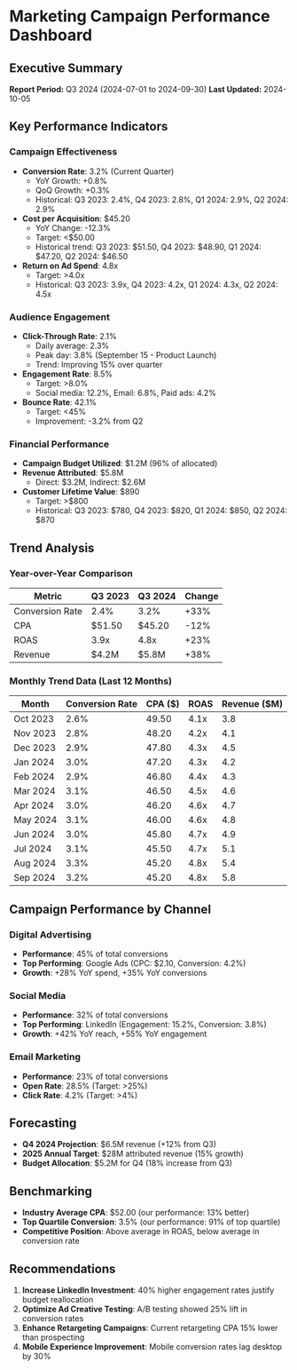# Marketing Campaign Performance Dashboard

## Executive Summary
**Report Period:** Q3 2024 (2024-07-01 to 2024-09-30)
**Last Updated:** 2024-10-05

## Key Performance Indicators

### Campaign Effectiveness
- **Conversion Rate**: 3.2% (Current Quarter)
  - YoY Growth: +0.8%
  - QoQ Growth: +0.3%
  - Historical: Q3 2023: 2.4%, Q4 2023: 2.8%, Q1 2024: 2.9%, Q2 2024: 2.9%
- **Cost per Acquisition**: $45.20
  - YoY Change: -12.3%
  - Target: <$50.00
  - Historical trend: Q3 2023: $51.50, Q4 2023: $48.90, Q1 2024: $47.20, Q2 2024: $46.50
- **Return on Ad Spend**: 4.8x
  - Target: >4.0x
  - Historical: Q3 2023: 3.9x, Q4 2023: 4.2x, Q1 2024: 4.3x, Q2 2024: 4.5x

### Audience Engagement
- **Click-Through Rate**: 2.1%
  - Daily average: 2.3%
  - Peak day: 3.8% (September 15 - Product Launch)
  - Trend: Improving 15% over quarter
- **Engagement Rate**: 8.5%
  - Target: >8.0%
  - Social media: 12.2%, Email: 6.8%, Paid ads: 4.2%
- **Bounce Rate**: 42.1%
  - Target: <45%
  - Improvement: -3.2% from Q2

### Financial Performance
- **Campaign Budget Utilized**: $1.2M (96% of allocated)
- **Revenue Attributed**: $5.8M
  - Direct: $3.2M, Indirect: $2.6M
- **Customer Lifetime Value**: $890
  - Target: >$800
  - Historical: Q3 2023: $780, Q4 2023: $820, Q1 2024: $850, Q2 2024: $870

## Trend Analysis

### Year-over-Year Comparison
| Metric | Q3 2023 | Q3 2024 | Change |
|--------|---------|---------|--------|
| Conversion Rate | 2.4% | 3.2% | +33% |
| CPA | $51.50 | $45.20 | -12% |
| ROAS | 3.9x | 4.8x | +23% |
| Revenue | $4.2M | $5.8M | +38% |

### Monthly Trend Data (Last 12 Months)
| Month | Conversion Rate | CPA ($) | ROAS | Revenue ($M) |
|-------|----------------|---------|------|--------------|
| Oct 2023 | 2.6% | 49.50 | 4.1x | 3.8 |
| Nov 2023 | 2.8% | 48.20 | 4.2x | 4.1 |
| Dec 2023 | 2.9% | 47.80 | 4.3x | 4.5 |
| Jan 2024 | 3.0% | 47.20 | 4.3x | 4.2 |
| Feb 2024 | 2.9% | 46.80 | 4.4x | 4.3 |
| Mar 2024 | 3.1% | 46.50 | 4.5x | 4.6 |
| Apr 2024 | 3.0% | 46.20 | 4.6x | 4.7 |
| May 2024 | 3.1% | 46.00 | 4.6x | 4.8 |
| Jun 2024 | 3.0% | 45.80 | 4.7x | 4.9 |
| Jul 2024 | 3.1% | 45.50 | 4.7x | 5.1 |
| Aug 2024 | 3.3% | 45.20 | 4.8x | 5.4 |
| Sep 2024 | 3.2% | 45.20 | 4.8x | 5.8 |

## Campaign Performance by Channel

### Digital Advertising
- **Performance**: 45% of total conversions
- **Top Performing**: Google Ads (CPC: $2.10, Conversion: 4.2%)
- **Growth**: +28% YoY spend, +35% YoY conversions

### Social Media
- **Performance**: 32% of total conversions
- **Top Performing**: LinkedIn (Engagement: 15.2%, Conversion: 3.8%)
- **Growth**: +42% YoY reach, +55% YoY engagement

### Email Marketing
- **Performance**: 23% of total conversions
- **Open Rate**: 28.5% (Target: >25%)
- **Click Rate**: 4.2% (Target: >4%)

## Forecasting
- **Q4 2024 Projection**: $6.5M revenue (+12% from Q3)
- **2025 Annual Target**: $28M attributed revenue (15% growth)
- **Budget Allocation**: $5.2M for Q4 (18% increase from Q3)

## Benchmarking
- **Industry Average CPA**: $52.00 (our performance: 13% better)
- **Top Quartile Conversion**: 3.5% (our performance: 91% of top quartile)
- **Competitive Position**: Above average in ROAS, below average in conversion rate

## Recommendations
1. **Increase LinkedIn Investment**: 40% higher engagement rates justify budget reallocation
2. **Optimize Ad Creative Testing**: A/B testing showed 25% lift in conversion rates
3. **Enhance Retargeting Campaigns**: Current retargeting CPA 15% lower than prospecting
4. **Mobile Experience Improvement**: Mobile conversion rates lag desktop by 30%